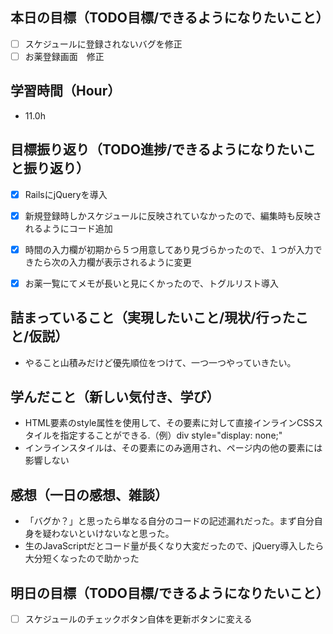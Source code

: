 ## 本日の目標（TODO目標/できるようになりたいこと）
- [ ] スケジュールに登録されないバグを修正
- [ ] お薬登録画面　修正
　
## 学習時間（Hour）
- 11.0h

## 目標振り返り（TODO進捗/できるようになりたいこと振り返り）
- [x] RailsにjQueryを導入
- [x] 新規登録時しかスケジュールに反映されていなかったので、編集時も反映されるようにコード追加
- [x] 時間の入力欄が初期から５つ用意してあり見づらかったので、１つが入力できたら次の入力欄が表示されるように変更
- [x] お薬一覧にてメモが長いと見にくかったので、トグルリスト導入


##  詰まっていること（実現したいこと/現状/行ったこと/仮説）
- やること山積みだけど優先順位をつけて、一つ一つやっていきたい。

## 学んだこと（新しい気付き、学び）
- HTML要素のstyle属性を使用して、その要素に対して直接インラインCSSスタイルを指定することができる.（例）div style="display: none;"
- インラインスタイルは、その要素にのみ適用され、ページ内の他の要素には影響しない

## 感想（一日の感想、雑談）
- 「バグか？」と思ったら単なる自分のコードの記述漏れだった。まず自分自身を疑わないといけないなと思った。
- 生のJavaScriptだとコード量が長くなり大変だったので、jQuery導入したら大分短くなったので助かった

## 明日の目標（TODO目標/できるようになりたいこと）
- [ ] スケジュールのチェックボタン自体を更新ボタンに変える
